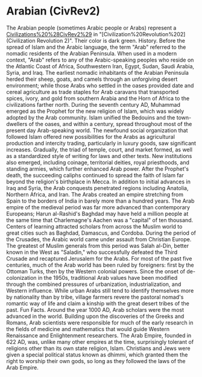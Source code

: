 # Arabian (CivRev2)

The Arabian people (sometimes Arabic people or Arabs) represent a [Civilizations%20%28CivRev2%29](civilization) in "[Civilization%20Revolution%202](Civilization Revolution 2)". Their color is dark green.
History.
Before the spread of Islam and the Arabic language, the term "Arab" referred to the nomadic residents of the Arabian Peninsula. When used in a modern context, "Arab" refers to any of the Arabic-speaking peoples who reside on the Atlantic Coast of Africa, Southwestern Iran, Egypt, Sudan, Saudi Arabia, Syria, and Iraq. The earliest nomadic inhabitants of the Arabian Peninsula herded their sheep, goats, and camels through an unforgiving desert environment; while those Arabs who settled in the oases provided date and cereal agriculture as trade staples for Arab caravans that transported spices, ivory, and gold from southern Arabia and the Horn of Africa to the civilizations farther north.
During the seventh century AD, Muhammad emerged as the Prophet for the new religion of Islam, which was widely adopted by the Arab community. Islam unified the Bedouins and the town-dwellers of the oases, and within a century, spread throughout most of the present day Arab-speaking world. The newfound social organization that followed Islam offered new possibilities for the Arabs as agricultural production and intercity trading, particularly in luxury goods, saw significant increases. Gradually, the triad of temple, court, and market formed, as well as a standardized style of writing for laws and other texts. New institutions also emerged, including coinage, territorial deities, royal priesthoods, and standing armies, which further enhanced Arab power.
After the Prophet's death, the succeeding caliphs continued to spread the faith of Islam far beyond the religion's birthplace in Mecca. In addition to initial advances in Iraq and Syria, the Arab conquests penetrated regions including Anatolia, Northern Africa, and Iran. The Arabs created an empire stretching from Spain to the borders of India in barely more than a hundred years.
The Arab empire of the medieval period was far more advanced than contemporary Europeans; Harun al-Rashid's Baghdad may have held a million people at the same time that Charlemagne's Aachen was a "capital" of ten thousand. Centers of learning attracted scholars from across the Muslim world to great cities such as Baghdad, Damascus, and Cordoba.
During the period of the Crusades, the Arabic world came under assault from Christian Europe. The greatest of Muslim generals from this period was Salah al-Din, better known in the West as "Saladin," who successfully defeated the Third Crusade and recaptured Jerusalem for the Arabs.
For most of the past five centuries, much of the Arab world has been ruled by foreigners: first by the Ottoman Turks, then by the Western colonial powers. Since the onset of de-colonization in the 1950s, traditional Arab values have been modified through the combined pressures of urbanization, industrialization, and Western influence. While urban Arabs still tend to identify themselves more by nationality than by tribe, village farmers revere the pastoral nomad's romantic way of life and claim a kinship with the great desert tribes of the past.
Fun Facts.
Around the year 1000 AD, Arab scholars were the most advanced in the world. Building upon the discoveries of the Greeks and Romans, Arab scientists were responsible for much of the early research in the fields of medicine and mathematics that would guide Western Renaissance and Enlightenment researchers.
The Arab Empire, founded in 622 AD, was, unlike many other empires at the time, surprisingly tolerant of religions other than its own state religion, Islam. Christians and Jews were given a special political status known as dhimmi, which granted them the right to worship their own gods, so long as they followed the laws of the Arab Empire.